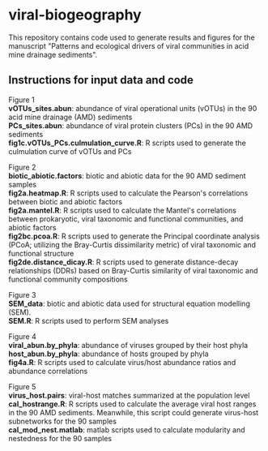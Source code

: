 # viral-biogeography

This repository contains code used to generate results and figures for the manuscript "Patterns and ecological drivers of viral communities in acid mine drainage sediments".


## Instructions for input data and code 

Figure 1  
**vOTUs_sites.abun**: abundance of viral operational units (vOTUs) in the 90 acid mine drainage (AMD) sediments  
**PCs_sites.abun**: abundance of viral protein clusters (PCs) in the 90 AMD sediments  
**fig1c.vOTUs_PCs.culmulation_curve.R**: R scripts used to generate the culmulation curve of vOTUs and PCs  
  
Figure 2  
**biotic_abiotic.factors**: biotic and abiotic data for the 90 AMD sediment samples  
**fig2a.heatmap.R**: R scripts used to calculate the Pearson's correlations between biotic and abiotic factors  
**fig2a.mantel.R**: R scripts used to calculate the Mantel's correlations between prokaryotic, viral taxonomic and functional communities, and abiotic factors  
**fig2bc.pcoa.R**: R scripts used to generate the Principal coordinate analysis (PCoA; utilizing the Bray-Curtis dissimilarity metric) of viral taxonomic and functional structure  
**fig2de.distance_dicay.R**: R scripts used to generate distance-decay relationships (DDRs) based on Bray-Curtis similarity of viral taxonomic and functional community compositions  
  
Figure 3  
**SEM_data**: biotic and abiotic data used for structural equation modelling (SEM).  
**SEM.R**: R scripts used to perform SEM analyses  

Figure 4  
**viral_abun.by_phyla**: abundance of viruses grouped by their host phyla  
**host_abun.by_phyla**: abundance of hosts grouped by phyla  
**fig4a.R**: R scripts used to calculate virus/host abundance ratios and abundance correlations  
  
Figure 5  
**virus_host.pairs**: viral-host matches summarized at the population level  
**cal_hostrange.R**: R scripts used to calculate the average viral host ranges in the 90 AMD sediments. Meanwhile, this script could generate virus-host subnetworks for the 90 samples  
**cal_mod_nest.matlab**: matlab scripts used to calculate modularity and nestedness for the 90 samples
